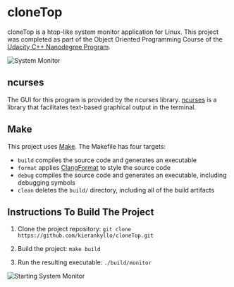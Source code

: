 # cloneTop

cloneTop is a htop-like system monitor application for Linux. This project was completed as part of the Object Oriented Programming Course of the [Udacity C++ Nanodegree Program](https://www.udacity.com/course/c-plus-plus-nanodegree--nd213). 

![System Monitor](images/monitor.png)

## ncurses
The GUI for this program is provided by the ncurses library. [ncurses](https://www.gnu.org/software/ncurses/) is a library that facilitates text-based graphical output in the terminal.

## Make
This project uses [Make](https://www.gnu.org/software/make/). The Makefile has four targets:
* `build` compiles the source code and generates an executable
* `format` applies [ClangFormat](https://clang.llvm.org/docs/ClangFormat.html) to style the source code
* `debug` compiles the source code and generates an executable, including debugging symbols
* `clean` deletes the `build/` directory, including all of the build artifacts

## Instructions To Build The Project

1. Clone the project repository: `git clone https://github.com/kierankyllo/cloneTop.git`

2. Build the project: `make build`

3. Run the resulting executable: `./build/monitor`

![Starting System Monitor](images/starting_monitor.png)
